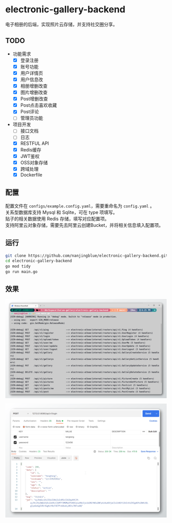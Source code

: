 # electronic-gallery-backend
电子相册的后端，实现照片云存储，并支持社交圈分享。
## TODO
* 功能需求
    - [x] 登录注册
    - [x] 账号功能
    - [x] 用户详情页
    - [x] 用户信息改
    - [x] 相册增删改查
    - [x] 图片增删改查
    - [x] Post增删改查
    - [x] Post点击喜欢收藏
    - [x] Post评论
    - [ ] 管理员功能
* 项目开发
  - [ ] 接口文档
  - [ ] 日志
  - [x] RESTFUL API
  - [x] Redis缓存
  - [x] JWT鉴权
  - [x] OSS对象存储
  - [x] 跨域处理
  - [x] Dockerfile
## 配置
配置文件在 `configs/example.config.yaml`，需要重命名为 `config.yaml` 。    
关系型数据库支持 Mysql 和 Sqlite，可在 type 项填写。    
贴子的相关数据使用 Redis 存储，填写对应配置项。   
支持阿里云对象存储，需要先去阿里云创建Bucket，并将相关信息填入配置项。
## 运行
```Bash
git clone https://github.com/nanjingblue/electronic-gallery-backend.git
cd electronic-gallery-backend
go mod tidy
go run main.go
```
## 效果

![image-20221129202719860](https://raw.githubusercontent.com/nanjingblue/gallery/master/images/202211292027964.png)

![image-20221129202656834](https://raw.githubusercontent.com/nanjingblue/gallery/master/images/202211292026910.png)
